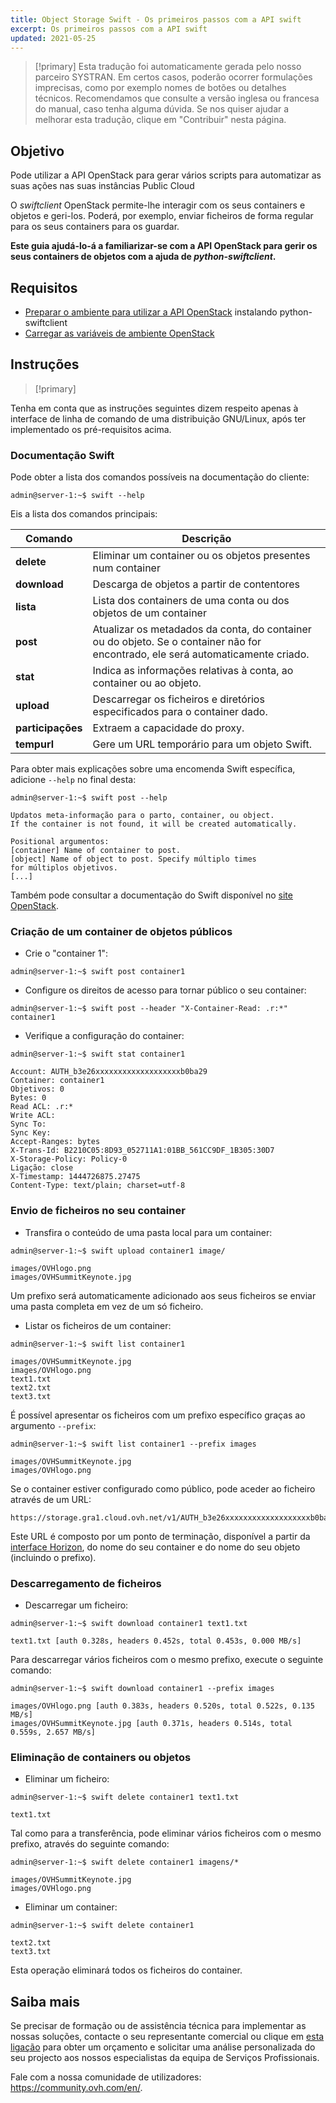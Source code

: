 ```yaml
---
title: Object Storage Swift - Os primeiros passos com a API swift
excerpt: Os primeiros passos com a API swift
updated: 2021-05-25
---
```


> [!primary]
> Esta tradução foi automaticamente gerada pelo nosso parceiro SYSTRAN. Em certos casos, poderão ocorrer formulações imprecisas, como por exemplo nomes de botões ou detalhes técnicos. Recomendamos que consulte a versão inglesa ou francesa do manual, caso tenha alguma dúvida. Se nos quiser ajudar a melhorar esta tradução, clique em "Contribuir" nesta página.
>

## Objetivo

Pode utilizar a API OpenStack para gerar vários scripts para automatizar as suas ações nas suas instâncias Public Cloud

O *swiftclient* OpenStack permite-lhe interagir com os seus containers e objetos e geri-los. Poderá, por exemplo, enviar ficheiros de forma regular para os seus containers para os guardar.

**Este guia ajudá-lo-á a familiarizar-se com a API OpenStack para gerir os seus containers de objetos com a ajuda de *python-swiftclient*.**

## Requisitos

- [Preparar o ambiente para utilizar a API OpenStack](/pages/public_cloud/compute/prepare_the_environment_for_using_the_openstack_api) instalando python-swiftclient
- [Carregar as variáveis de ambiente OpenStack](/pages/public_cloud/compute/loading_openstack_environment_variables)

## Instruções

> [!primary]
>
Tenha em conta que as instruções seguintes dizem respeito apenas à interface de linha de comando de uma distribuição GNU/Linux, após ter implementado os pré-requisitos acima.
>

### Documentação Swift

Pode obter a lista dos comandos possíveis na documentação do cliente:

```
admin@server-1:~$ swift --help
```

Eis a lista dos comandos principais:

|Comando|Descrição|
|---|---|
|**delete**|Eliminar um container ou os objetos presentes num container|
|**download**|Descarga de objetos a partir de contentores|
|**lista**|Lista dos containers de uma conta ou dos objetos de um container|
|**post**|Atualizar os metadados da conta, do container ou do objeto. Se o container não for encontrado, ele será automaticamente criado.|
|**stat**|Indica as informações relativas à conta, ao container ou ao objeto.|
|**upload**|Descarregar os ficheiros e diretórios especificados para o container dado.|
|**participações**|Extraem a capacidade do proxy.|
|**tempurl**|Gere um URL temporário para um objeto Swift.|

Para obter mais explicações sobre uma encomenda Swift específica, adicione `--help` no final desta:

```
admin@server-1:~$ swift post --help

Updatos meta-informação para o parto, container, ou object.
If the container is not found, it will be created automatically.

Positional argumentos:
[container] Name of container to post.
[object] Name of object to post. Specify múltiplo times
for múltiplos objetivos.
[...]
```

Também pode consultar a documentação do Swift disponível no [site OpenStack](http://docs.openstack.org/cli-reference/content/swiftclient_commands.html).

### Criação de um container de objetos públicos

- Crie o "container 1":

```
admin@server-1:~$ swift post container1
```

- Configure os direitos de acesso para tornar público o seu container:

```
admin@server-1:~$ swift post --header "X-Container-Read: .r:*" container1
```

- Verifique a configuração do container:

```
admin@server-1:~$ swift stat container1

Account: AUTH_b3e26xxxxxxxxxxxxxxxxxxxb0ba29
Container: container1
Objetivos: 0
Bytes: 0
Read ACL: .r:*
Write ACL:
Sync To:
Sync Key:
Accept-Ranges: bytes
X-Trans-Id: B2210C05:8D93_052711A1:01BB_561CC9DF_1B305:30D7
X-Storage-Policy: Policy-0
Ligação: close
X-Timestamp: 1444726875.27475
Content-Type: text/plain; charset=utf-8
```

### Envio de ficheiros no seu container

- Transfira o conteúdo de uma pasta local para um container:

```
admin@server-1:~$ swift upload container1 image/

images/OVHlogo.png
images/OVHSummitKeynote.jpg
```

Um prefixo será automaticamente adicionado aos seus ficheiros se enviar uma pasta completa em vez de um só ficheiro.

- Listar os ficheiros de um container:

```
admin@server-1:~$ swift list container1

images/OVHSummitKeynote.jpg
images/OVHlogo.png
text1.txt
text2.txt
text3.txt
```

É possível apresentar os ficheiros com um prefixo específico graças ao argumento `--prefix`:

```
admin@server-1:~$ swift list container1 --prefix images

images/OVHSummitKeynote.jpg
images/OVHlogo.png
```

Se o container estiver configurado como público, pode aceder ao ficheiro através de um URL:

```
https://storage.gra1.cloud.ovh.net/v1/AUTH_b3e26xxxxxxxxxxxxxxxxxxxb0ba29/container1/images/OVHlogo.png
```

Este URL é composto por um ponto de terminação, disponível a partir da [interface Horizon](/pages/public_cloud/compute/access_and_security_in_horizon), do nome do seu container e do nome do seu objeto (incluindo o prefixo).

### Descarregamento de ficheiros

- Descarregar um ficheiro:

```
admin@server-1:~$ swift download container1 text1.txt

text1.txt [auth 0.328s, headers 0.452s, total 0.453s, 0.000 MB/s]
```

Para descarregar vários ficheiros com o mesmo prefixo, execute o seguinte comando:

```
admin@server-1:~$ swift download container1 --prefix images

images/OVHlogo.png [auth 0.383s, headers 0.520s, total 0.522s, 0.135 MB/s]
images/OVHSummitKeynote.jpg [auth 0.371s, headers 0.514s, total 0.559s, 2.657 MB/s]
```

### Eliminação de containers ou objetos

- Eliminar um ficheiro:

```
admin@server-1:~$ swift delete container1 text1.txt

text1.txt
```

Tal como para a transferência, pode eliminar vários ficheiros com o mesmo prefixo, através do seguinte comando:

```
admin@server-1:~$ swift delete container1 imagens/*

images/OVHSummitKeynote.jpg
images/OVHlogo.png
```

- Eliminar um container:

```
admin@server-1:~$ swift delete container1

text2.txt
text3.txt
```

Esta operação eliminará todos os ficheiros do container.

## Saiba mais

Se precisar de formação ou de assistência técnica para implementar as nossas soluções, contacte o seu representante comercial ou clique em [esta ligação](https://www.ovhcloud.com/pt/professional-services/) para obter um orçamento e solicitar uma análise personalizada do seu projecto aos nossos especialistas da equipa de Serviços Profissionais.

Fale com a nossa comunidade de utilizadores: <https://community.ovh.com/en/>.
